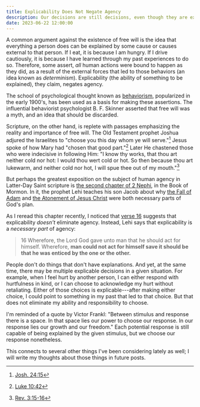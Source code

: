 ```yaml
---
title: Explicability Does Not Negate Agency
description: Our decisions are still decisions, even though they are explainable via external stimuli.
date: 2023-06-22 12:00:00
---
```


A common argument against the existence of free will is the idea that everything
a person does can be explained by some cause or causes external to that person.
If I eat, it is because I am hungry. If I drive cautiously, it is because I have
learned through my past experiences to do so. Therefore, some assert, _all_
human actions were bound to happen as they did, as a result of the external
forces that led to those behaviors (an idea known as _determinism_).
Explicability (the ability of something to be explained), they claim, negates
agency.

The school of psychological thought known as
[behaviorism](https://en.wikipedia.org/wiki/Behaviorism), popularized in the
early 1900's, has been used as a basis for making these assertions. The
influential behaviorist psychologist B. F. Skinner asserted that free will was a
myth, and an idea that should be discarded.

Scripture, on the other hand, is replete with passages emphasizing the reality
and importance of free will. The Old Testament prophet Joshua adjured the
Israelites to "choose you this day whom ye will
serve."[^josh-24:15]
Jesus spoke of how Mary had "chosen that good
part."[^luke-10:42]
Later He chastened those who were indecisive in following Him: "I know thy
works, that thou art neither cold nor hot: I would thou wert cold or hot. So
then because thou art lukewarm, and neither cold nor hot, I will spue thee out
of my
mouth."[^rev-3:15-16]

But perhaps the greatest exposition on the subject of human agency in Latter-Day
Saint scripture is
[the second chapter of 2 Nephi](https://www.churchofjesuschrist.org/study/scriptures/bofm/2-ne/2),
in the Book of Mormon. In it, the prophet Lehi teaches his son Jacob about why
[the Fall of Adam](https://www.churchofjesuschrist.org/study/manual/gospel-principles/chapter-6-the-fall-of-adam-and-eve)
and
[the Atonement of Jesus Christ](https://www.churchofjesuschrist.org/study/manual/gospel-principles/chapter-12-the-atonement)
were both necessary parts of God's plan.

As I reread this chapter recently, I noticed that
[verse 16](https://www.churchofjesuschrist.org/study/scriptures/bofm/2-ne/2?id=p16#p16)
suggests that explicability _doesn't_ eliminate agency. Instead, Lehi says that
explicability is a _necessary part_ of agency:

> 16 Wherefore, the Lord God gave unto man that he should act for himself.
> Wherefore, **man could not act for himself save it should be that he was
> enticed by the one or the other.**

People don't do things that don't have explanations. And yet, at the same time,
there may be multiple explicable decisions in a given situation. For example,
when I feel hurt by another person, I can either respond with hurtfulness in
kind, or I can choose to acknowledge my hurt without retaliating. Either of
those choices is explicable---after making either choice, I could point to
something in my past that led to that choice. But that does not eliminate my
ability and responsibility to choose.

I'm reminded of a quote by Victor Frankl: "Between stimulus and response there
is a space. In that space lies our power to choose our response. In our response
lies our growth and our freedom." Each potential response is still capable of
being explained by the given stimulus, but we choose our response nonetheless.

This connects to several other things I've been considering lately as well; I
will write my thoughts about those things in future posts.

[^josh-24:15]: [Josh. 24:15](https://www.churchofjesuschrist.org/study/scriptures/ot/josh/24?lang=eng&id=p15#p15)

[^luke-10:42]: [Luke 10:42](https://www.churchofjesuschrist.org/study/scriptures/nt/luke/10?id=42#p42)

[^rev-3:15-16]: [Rev. 3:15-16](https://www.churchofjesuschrist.org/study/scriptures/nt/rev/3?lang=eng&id=p15-p16#p15)
